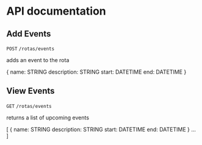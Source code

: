 # API documentation

## Add Events

`POST`
`/rotas/events`

adds an event to the rota

   {
      name: STRING
      description: STRING
      start: DATETIME
      end: DATETIME
   }


## View Events

`GET`
`/rotas/events`

returns a list of upcoming events

   [
      {
         name: STRING
         description: STRING
         start: DATETIME
         end: DATETIME
      }
      ...
   ]

